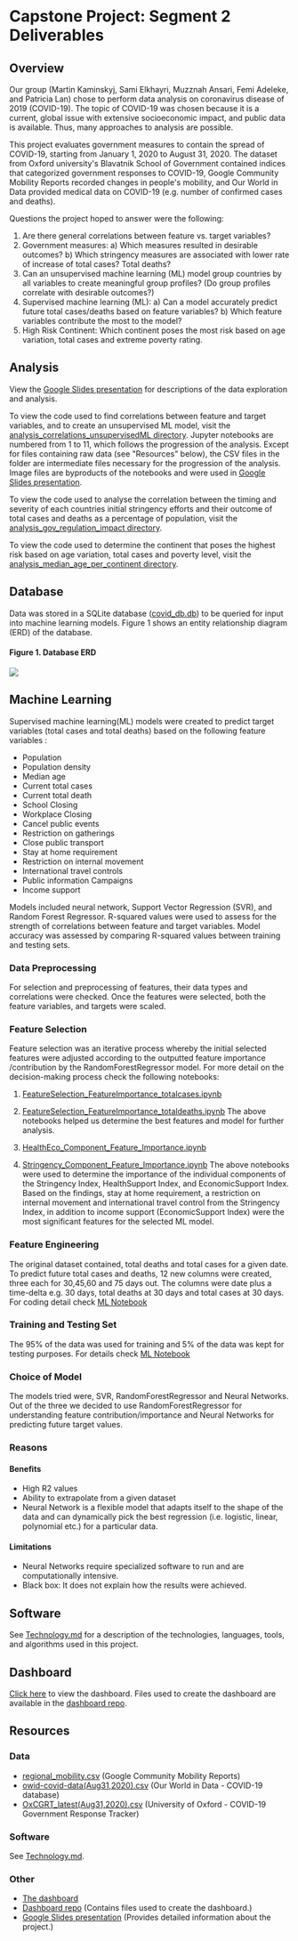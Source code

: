 # Capstone Project: Segment 2 Deliverables

## Overview
Our group (Martin Kaminskyj, Sami Elkhayri, Muzznah Ansari, Femi Adeleke, and Patricia Lan) chose to perform data analysis on coronavirus disease of 2019 (COVID-19). The topic of COVID-19 was chosen because it is a current, global issue with extensive socioeconomic impact, and public data is available. Thus, many approaches to analysis are possible. 

This project evaluates government measures to contain the spread of COVID-19, starting from January 1, 2020 to August 31, 2020. The dataset from Oxford university's Blavatnik School of Government contained indices that categorized government responses to COVID-19, Google Community Mobility Reports recorded changes in people's mobility, and Our World in Data provided medical data on COVID-19 (e.g. number of confirmed cases and deaths).

Questions the project hoped to answer were the following: 
1) Are there general correlations between feature vs. target variables?
2) Government measures:
    a) Which measures resulted in desirable outcomes?
    b) Which stringency measures are associated with lower rate of increase of total cases? Total deaths?
3) Can an unsupervised machine learning (ML) model group countries by all variables to create meaningful group profiles? (Do group profiles correlate with desirable outcomes?)
4) Supervised machine learning (ML):
    a) Can a model accurately predict future total cases/deaths based on feature variables?
    b) Which feature variables contribute the most to the model?
5)  High Risk Continent: Which continent poses the most risk  based on age variation, total cases and extreme poverty rating.

## Analysis
View the [Google Slides presentation](https://docs.google.com/presentation/d/1sH4ivyYJxLH2zuCJpQTzjlnWvE8RgMRwBxGjeOCTDVo/edit?usp=sharing) for descriptions of the data exploration and analysis. 

To view the code used to find correlations between feature and target variables, and to create an unsupervised ML model, visit the [analysis_correlations_unsupervisedML directory](analysis_correlations_unsupervisedML). Jupyter notebooks are numbered from 1 to 11, which follows the progression of the analysis. Except for files containing raw data (see "Resources" below), the CSV files in the folder are intermediate files necessary for the progression of the analysis. Image files are byproducts of the notebooks and were used in [Google Slides presentation](https://docs.google.com/presentation/d/1sH4ivyYJxLH2zuCJpQTzjlnWvE8RgMRwBxGjeOCTDVo/edit?usp=sharing).

To view the code used to analyse the correlation between the timing and severity of each countries initial stringency efforts and their outcome of total cases and deaths as a percentage of population, visit the [analysis_gov_regulation_impact directory](analysis_gov_regulation_impact).

To view the code used to determine the continent that poses the highest risk based on age variation, total cases and poverty level, visit the [analysis_median_age_per_continent directory](analysis_median_age_per_continent). 

## Database 
Data was stored in a SQLite database ([covid_db.db](analysis_gov_regulation_impact/Resources/covid_db.db)) to be queried for input into machine learning models. Figure 1 shows an entity relationship diagram (ERD) of the database.

#### Figure 1. Database ERD
![](ERD_final.png)

## Machine Learning
Supervised machine learning(ML) models were created to predict target variables (total cases and total deaths) based on the following feature variables :
- Population
- Population density
- Median age
- Current total cases
- Current total death
- School Closing
- Workplace Closing
- Cancel public events
- Restriction on gatherings
- Close public transport
- Stay at home requirement
- Restriction on internal movement
- International travel controls
- Public information Campaigns
- Income support

Models included neural network, Support Vector Regression (SVR), and Random Forest Regressor. R-squared values were used to assess for the strength of correlations between feature and target variables. Model accuracy was assessed by comparing R-squared values between training and testing sets.

### Data Preprocessing
For selection and preprocessing of features, their data types and correlations were checked. Once the features were selected, both the feature variables, and targets were scaled. 

### Feature Selection
Feature selection was an iterative process whereby the initial selected features were adjusted according to the outputted feature importance /contribution by the RandomForestRegressor model. For more detail on the decision-making process check the following notebooks:
1. [FeatureSelection_FeatureImportance_totalcases.ipynb](analysis_gov_regulation_impact/FeatureSelection_FeatureImportance_totalcases.ipynb)
2. [FeatureSelection_FeatureImportance_totaldeaths.ipynb](analysis_gov_regulation_impact/FeatureSelection_FeatureImportance_totaldeaths.ipynb)
   The above notebooks helped us determine the best features and model for further analysis.

3. [HealthEco_Component_Feature_Importance.ipynb](analysis_gov_regulation_impact/HealthEco_Component_Feature_Importance.ipynb)
4. [Stringency_Component_Feature_Importance.ipynb](analysis_gov_regulation_impact/Stringency_Component_Feature_Importance.ipynb)
The above notebooks were used to determine the importance of the individual components of the Stringency Index, HealthSupport Index, and EconomicSupport Index. Based on the findings, stay at home requirement, a restriction on internal movement and international travel control from the Stringency Index, in addition to income support (EconomicSupport Index) were the most significant features for the selected ML model.

### Feature Engineering
The original dataset contained, total deaths and total cases for a given date. To predict future total cases and deaths, 12 new columns were created, three each for 30,45,60 and 75 days out. The columns were date plus a time-delta e.g. 30 days, total deaths at 30 days and total cases at 30 days. For coding detail check [ML Notebook]( analysis_gov_regulation_impact/Stringency_Component_total_cases_deaths.ipynb)

### Training and Testing Set
The 95% of the data was used for training and 5% of the data was kept for testing purposes. For details check [ML Notebook]( analysis_gov_regulation_impact/Stringency_Component_total_cases_deaths.ipynb)

### Choice of Model
The models tried were, SVR, RandomForestRegressor and Neural Networks. Out of the three we decided to use RandomForestRegressor for understanding feature contribution/importance and Neural Networks for predicting future target values.

### Reasons

#### Benefits
* High R2 values
* Ability to extrapolate from a given dataset
* Neural Network is a flexible model that adapts itself to the shape of the data and can dynamically pick the best regression (i.e. logistic, linear, polynomial etc.)  for a particular data.

#### Limitations
* Neural Networks require specialized software to run and are computationally intensive.
* Black box: It does not explain how the results were achieved.

## Software
See [Technology.md](Technology.md) for a description of the technologies, languages, tools, and algorithms used in this project.

## Dashboard
[Click here](https://pmmfs.github.io/) to view the dashboard. Files used to create the dashboard are available in the [dashboard repo](https://github.com/pmmfs/pmmfs.github.io). 

## Resources

### Data
- [regional_mobility.csv](analysis_correlations_unsupervisedML/regional_mobility.csv) (Google Community Mobility Reports)
- [owid-covid-data(Aug31,2020).csv](analysis_gov_regulation_impact/Resources/raw/owid-covid-data(Aug31,2020).csv) (Our World in Data - COVID-19 database)
- [OxCGRT_latest(Aug31,2020).csv](analysis_gov_regulation_impact/Resources/raw/OxCGRT_latest(Aug31,2020).csv) (University of Oxford - COVID-19 Government Response Tracker)

### Software
See [Technology.md](Technology.md).

### Other
- [The dashboard](https://pmmfs.github.io/)
- [Dashboard repo](https://github.com/pmmfs/pmmfs.github.io) (Contains files used to create the dashboard.)
- [Google Slides presentation](https://docs.google.com/presentation/d/1sH4ivyYJxLH2zuCJpQTzjlnWvE8RgMRwBxGjeOCTDVo/edit?usp=sharing) (Provides detailed information about the project.)
